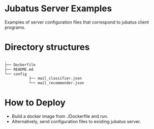 # Jubatus Server Examples
Examples of server configuration files that correspond to jubatus client programs.

# Directory structures

```bash
.
├── Dockerfile
├── README.md
└── config
           ├── mail_classifier.json
           └── mail_recommender.json
```

# How to Deploy
  * Build a docker image from ./Dockerfile and run.
  * Alternatively, send configuration files to existing jubatus server.
